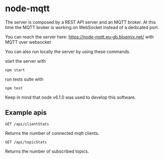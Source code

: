 # node-mqtt

The server is composed by a REST API server and an MQTT broker. At this time the MQTT broker is working on WebSocket instead of a dedicated port.

You can reach the server here: https://node-mqtt.eu-gb.bluemix.net/ with MQTT over websocket


You can also run locally the server by using these commands.

start the server with 
```
npm start
```

run tests suite with
```
npm test
```

Keep in mind that node v6.1.0 was used to develop this software.

## Example apis

```
GET /api/clientStats
```
Returns the number of connected mqtt clients.
```
GET /api/topicStats
```
Returns the number of subscribed topics.